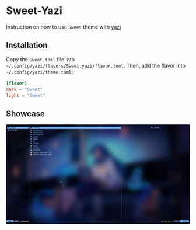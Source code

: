 # Sweet-Yazi

Instruction on how to use `Sweet` theme with [yazi](https://github.com/sxyazi/yazi)

## Installation

Copy the `Sweet.toml` file into `~/.config/yazi/flavors/Sweet.yazi/flavor.toml`. Then, add the flavor into `~/.config/yazi/theme.toml`:

```toml
[flavor]
dark = "Sweet"
light = "Sweet"
```

## Showcase

![](assets/screenshot.png)

